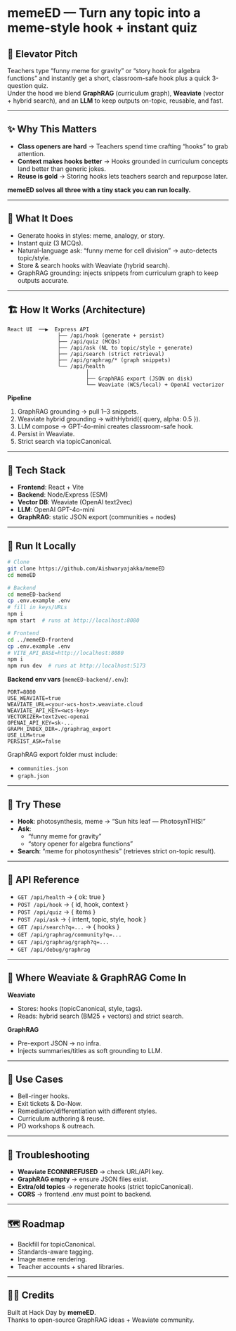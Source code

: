 # memeED — Turn any topic into a meme-style hook + instant quiz

## 🚀 Elevator Pitch
Teachers type “funny meme for gravity” or “story hook for algebra functions” and instantly get a short, classroom-safe hook plus a quick 3-question quiz.  
Under the hood we blend **GraphRAG** (curriculum graph), **Weaviate** (vector + hybrid search), and an **LLM** to keep outputs on-topic, reusable, and fast.

---

## ✨ Why This Matters
- **Class openers are hard** → Teachers spend time crafting “hooks” to grab attention.  
- **Context makes hooks better** → Hooks grounded in curriculum concepts land better than generic jokes.  
- **Reuse is gold** → Storing hooks lets teachers search and repurpose later.  

**memeED solves all three with a tiny stack you can run locally.**

---

## 🧠 What It Does
- Generate hooks in styles: meme, analogy, or story.  
- Instant quiz (3 MCQs).  
- Natural-language ask: “funny meme for cell division” → auto-detects topic/style.  
- Store & search hooks with Weaviate (hybrid search).  
- GraphRAG grounding: injects snippets from curriculum graph to keep outputs accurate.

---

## 🏗️ How It Works (Architecture)
```
React UI  ──▶  Express API
                ├── /api/hook (generate + persist)
                ├── /api/quiz (MCQs)
                ├── /api/ask (NL to topic/style + generate)
                ├── /api/search (strict retrieval)
                ├── /api/graphrag/* (graph snippets)
                └── /api/health
                         │
                         ├── GraphRAG export (JSON on disk)
                         └── Weaviate (WCS/local) + OpenAI vectorizer
```

**Pipeline**
1. GraphRAG grounding → pull 1–3 snippets.  
2. Weaviate hybrid grounding → withHybrid({ query, alpha: 0.5 }).  
3. LLM compose → GPT-4o-mini creates classroom-safe hook.  
4. Persist in Weaviate.  
5. Strict search via topicCanonical.

---

## 🧰 Tech Stack
- **Frontend**: React + Vite  
- **Backend**: Node/Express (ESM)  
- **Vector DB**: Weaviate (OpenAI text2vec)  
- **LLM**: OpenAI GPT-4o-mini  
- **GraphRAG**: static JSON export (communities + nodes)

---

## 🚀 Run It Locally
```bash
# Clone
git clone https://github.com/Aishwaryajakka/memeED
cd memeED

# Backend
cd memeED-backend
cp .env.example .env
# fill in keys/URLs
npm i
npm start  # runs at http://localhost:8080

# Frontend
cd ../memeED-frontend
cp .env.example .env
# VITE_API_BASE=http://localhost:8080
npm i
npm run dev  # runs at http://localhost:5173
```

**Backend env vars** (`memeED-backend/.env`):
```env
PORT=8080
USE_WEAVIATE=true
WEAVIATE_URL=<your-wcs-host>.weaviate.cloud
WEAVIATE_API_KEY=<wcs-key>
VECTORIZER=text2vec-openai
OPENAI_API_KEY=sk-...
GRAPH_INDEX_DIR=./graphrag_export
USE_LLM=true
PERSIST_ASK=false
```

GraphRAG export folder must include:
- `communities.json`
- `graph.json`

---

## 🧪 Try These
- **Hook**: photosynthesis, meme → “Sun hits leaf — PhotosynTHIS!”  
- **Ask**:  
  - “funny meme for gravity”  
  - “story opener for algebra functions”  
- **Search**: “meme for photosynthesis” (retrieves strict on-topic result).

---

## 🧩 API Reference
- `GET /api/health` → { ok: true }  
- `POST /api/hook` → { id, hook, context }  
- `POST /api/quiz` → { items }  
- `POST /api/ask` → { intent, topic, style, hook }  
- `GET /api/search?q=...` → { hooks }  
- `GET /api/graphrag/community?q=...`  
- `GET /api/graphrag/graph?q=...`  
- `GET /api/debug/graphrag`  

---

## 🔎 Where Weaviate & GraphRAG Come In
**Weaviate**
- Stores: hooks (topicCanonical, style, tags).  
- Reads: hybrid search (BM25 + vectors) and strict search.  

**GraphRAG**
- Pre-export JSON → no infra.  
- Injects summaries/titles as soft grounding to LLM.  

---

## 🎯 Use Cases
- Bell-ringer hooks.  
- Exit tickets & Do-Now.  
- Remediation/differentiation with different styles.  
- Curriculum authoring & reuse.  
- PD workshops & outreach.  

---

## 🧯 Troubleshooting
- **Weaviate ECONNREFUSED** → check URL/API key.  
- **GraphRAG empty** → ensure JSON files exist.  
- **Extra/old topics** → regenerate hooks (strict topicCanonical).  
- **CORS** → frontend .env must point to backend.  

---

## 🗺️ Roadmap
- Backfill for topicCanonical.  
- Standards-aware tagging.  
- Image meme rendering.  
- Teacher accounts + shared libraries.  

---

## 🧑‍💻 Credits
Built at Hack Day by **memeED**.  
Thanks to open-source GraphRAG ideas + Weaviate community.
